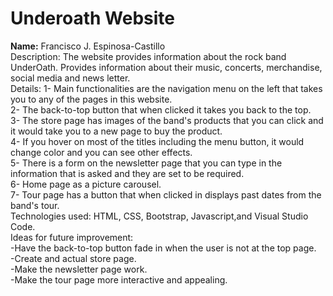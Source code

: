 # Underoath Website

<strong>Name:</strong> Francisco J. Espinosa-Castillo </br>
Description: The website provides information about the rock band UnderOath. Provides information about their music, concerts, merchandise, social media and news letter. </br>
Details: 
    1- Main functionalities are the navigation menu on the left that takes you to any of the pages in this website.</br>
    2- The back-to-top button that when clicked it takes you back to the top.</br>
    3- The store page has images of the band's products that you can click and it would take you to a new page to buy the product.</br>
    4- If you hover on most of the titles including the menu button, it would change color and you can see other effects.</br>
    5- There is a form on the newsletter page that you can type in the information that is asked and they are set to be required.</br>
    6- Home page as a picture carousel.</br>
    7- Tour page has a button that when clicked in displays past dates from the band's tour. </br>
Technologies used: HTML, CSS, Bootstrap, Javascript,and Visual Studio Code. <br>
Ideas for future improvement:</br>
    -Have the back-to-top button fade in when the user is not at the top page.</br>
    -Create and actual store page.</br>
    -Make the newsletter page work.</br>
    -Make the tour page more interactive and appealing.</br>
